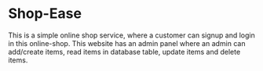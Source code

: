 # Shop-Ease
This is a simple online shop service, where a customer can signup and login in this online-shop. This website has an admin panel where an admin can add/create items, read items in database table, update items and delete items.
